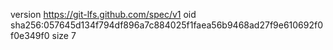 version https://git-lfs.github.com/spec/v1
oid sha256:057645d134f794df896a7c884025f1faea56b9468ad27f9e610692f0f0e349f0
size 7
